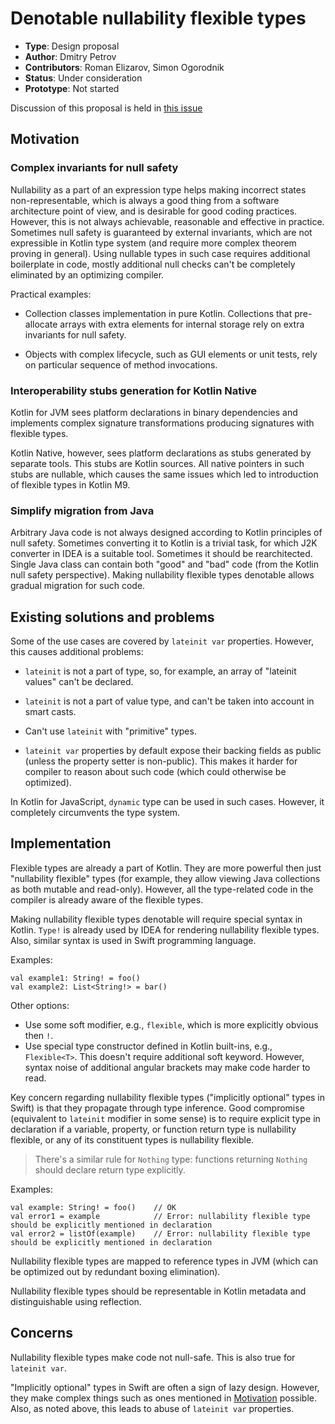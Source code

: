 # Denotable nullability flexible types

* **Type**: Design proposal
* **Author**: Dmitry Petrov
* **Contributors**: Roman Elizarov, Simon Ogorodnik
* **Status**: Under consideration
* **Prototype**: Not started

Discussion of this proposal is held in [this issue](https://github.com/Kotlin/KEEP/issues/82)

## Motivation

### Complex invariants for null safety

Nullability as a part of an expression type helps making incorrect states non-representable, which is always a good 
thing from a software architecture point of view, and is desirable for good coding practices. However, this is not 
always achievable, reasonable and effective in practice. Sometimes null safety is guaranteed by external invariants, 
which are not expressible in Kotlin type system (and require more complex theorem proving in general). Using nullable 
types in such case requires additional boilerplate in code, mostly additional null checks can't be completely eliminated
by an optimizing compiler.

Practical examples:

* Collection classes implementation in pure Kotlin. Collections that pre-allocate arrays with extra elements for 
internal storage rely on extra invariants for null safety.

* Objects with complex lifecycle, such as GUI elements or unit tests, rely on particular sequence of method invocations. 

### Interoperability stubs generation for Kotlin Native

Kotlin for JVM sees platform declarations in binary dependencies and implements complex signature transformations 
producing signatures with flexible types.   

Kotlin Native, however, sees platform declarations as stubs generated by separate tools. This stubs are Kotlin sources.
All native pointers in such stubs are nullable, which causes the same issues which led to introduction of flexible types
in Kotlin M9.

### Simplify migration from Java

Arbitrary Java code is not always designed according to Kotlin principles of null safety. Sometimes converting it to
Kotlin is a trivial task, for which J2K converter in IDEA is a suitable tool. Sometimes it should be rearchitected. 
Single Java class can contain both "good" and "bad" code (from the Kotlin null safety perspective). Making nullability 
flexible types denotable allows gradual migration for such code.

## Existing solutions and problems

Some of the use cases are covered by `lateinit var` properties. However, this causes additional problems:

* `lateinit` is not a part of type, so, for example, an array of "lateinit values" can't be declared.

* `lateinit` is not a part of value type, and can't be taken into account in smart casts.

* Can't use `lateinit` with "primitive" types.

* `lateinit var` properties by default expose their backing fields as public (unless the property setter is non-public).
This makes it harder for compiler to reason about such code (which could otherwise be optimized).

In Kotlin for JavaScript, `dynamic` type can be used in such cases. However, it completely circumvents the type system.

## Implementation

Flexible types are already a part of Kotlin. They are more powerful then just "nullability flexible" types (for example,
they allow viewing Java collections as both mutable and read-only). However, all the type-related code in the compiler
is already aware of the flexible types.

Making nullability flexible types denotable will require special syntax in Kotlin. `Type!` is already used by IDEA for 
rendering nullability flexible types. Also, similar syntax is used in Swift programming language.

Examples:
```
val example1: String! = foo()
val example2: List<String!> = bar()
``` 

Other options:
* Use some soft modifier, e.g., `flexible`, which is more explicitly obvious then `!`.
* Use special type constructor defined in Kotlin built-ins, e.g., `Flexible<T>`. This doesn't require additional soft 
keyword. However, syntax noise of additional angular brackets may make code harder to read.

Key concern regarding nullability flexible types ("implicitly optional" types in Swift) is that they propagate through
type inference. Good compromise (equivalent to `lateinit` modifier in some sense) is to require explicit type in
declaration if a variable, property, or function return type is nullability flexible, or any of its constituent types is
nullability flexible. 
> There's a similar rule for `Nothing` type: functions returning `Nothing` should declare return type explicitly.

Examples:
```
val example: String! = foo()    // OK
val error1 = example            // Error: nullability flexible type should be explicitly mentioned in declaration
val error2 = listOf(example)    // Error: nullability flexible type should be explicitly mentioned in declaration
```

Nullability flexible types are mapped to reference types in JVM (which can be optimized out by redundant boxing 
elimination).

Nullability flexible types should be representable in Kotlin metadata and distinguishable using reflection.

## Concerns

Nullability flexible types make code not null-safe. This is also true for `lateinit var`.

"Implicitly optional" types in Swift are often a sign of lazy design. However, they make complex things such as ones 
mentioned in [Motivation](#motivation) possible. Also, as noted above, this leads to abuse of `lateinit var` properties.


